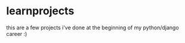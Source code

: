 learnprojects
=============

this are a few projects i've done at the beginning of my python/django career :)
